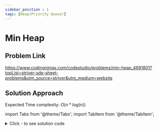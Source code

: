 ```yaml
---
sidebar_position : 1
tags: [Heap(Priority Queue)]
---
```


# Min Heap

## Problem Link
https://www.codingninjas.com/codestudio/problems/min-heap_4691801?topList=striver-sde-sheet-problems&utm_source=striver&utm_medium=website

## Solution Approach
Expected Time complexity: $O(n*log(n))$

import Tabs from '@theme/Tabs';
import TabItem from '@theme/TabItem';

<details><summary>Click - to see solution code</summary>

<Tabs>
<TabItem value="cpp" label="C++">

```cpp
vector<int> minHeap(int n, vector<vector<int>>& q) {
    priority_queue<int, vector<int>, greater<int>> pq;
    vector<int> ans;
    for (int i = 0; i < n; i++) {
        if (q[i][0] == 0) {
            pq.push(q[i][1]);
        } else {
            if (!pq.empty()) {
                ans.push_back(pq.top());
                pq.pop();
            }
        }
    }
    return ans;
}
```
</TabItem>
</Tabs>

</details>
